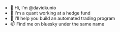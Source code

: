 - 👋 Hi, I’m @davidkunio
- 👀 I'm a quant working at a hedge fund
- 🌱 I'll help you build an automated trading program
- 📫 Find me on bluesky under the same name
